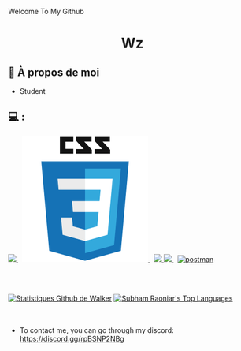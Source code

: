 Welcome To My Github

<h1 align="center">Wz</h1>


## 💼 À propos de moi

- Student

## 💻 :

<p align="left"> 
    <a style="padding-right:8px;" href="https://www.mysql.com/" target="_blank"> <img src="https://img.icons8.com/fluent/50/000000/mysql-logo.png"/> </a>
    <a style="padding-right:8px;" href="https://www.javascript.com" target="_blank"> <img src="https://raw.githubusercontent.com/devicons/devicon/master/icons/css3/css3-original-wordmark.svg"/> </a>
    <a href="https://git-scm.com/" target="_blank"> <img src="https://img.icons8.com/color/48/000000/git.png"/> </a>
    <a style="padding-right:8px;" href="https://www.python.org/" target="_blank"> <img src="https://github.com/FortAwesome/Font-Awesome/blob/6.x/svgs/brands/python.svg"/> </a>
    <a href="https://www.lua.org" target="_blank"> <img src="https://th.bing.com/th/id/R.fffb2b9b83c92ed6797c11b50b42c2b6?rik=fX4Dj7nEx8fzLg&riu=http%3a%2f%2f48pedia.org%2fimages%2fthumb%2f8%2f8e%2fLua-logo.svg%2f1200px-Lua-logo.svg.png&ehk=F7nHO1i%2fU%2bmVnn7ADsqrTOWi3%2ftc5bBYw56p5o29crI%3d&risl=&pid=ImgRaw&r=0" alt="postman" width="45" height="45"/> </a>
</p>



<p align="center">
    <a href="https://github.com/SubhamRaoniar28/github-readme-streak-stats">
        <img title="🔥 Obtenez des statistiques de séquences pour votre profil sur git.io/streak-stats" alt="" src="https://github-readme-streak-stats.herokuapp.com/?user=Walker974&theme=black-ice&hide_border=true&stroke=0000&background=060A0CD0"/>
    </a>
</p>

  <br/>
    <a href="https://github.com/Walker974/github-readme-stats"><img alt="Statistiques Github de Walker" src="https://github-readme-stats.vercel.app/api?username=Walker974&show_icons=true&count_private=true&theme=react&hide_border=true&bg_color=0D1117" /></a>
  <a href="https://github.com/Walker974/github-readme-stats"><img alt="Subham Raoniar's Top Languages" src="https://github-readme-stats.vercel.app/api/top-langs/?username=Walker974&langs_count=8&count_private=true&layout=compact&theme=react&hide_border=true&bg_color=0D1117" /></a>
  <br/>

<br/>
<br/>

 
</p>

- To contact me, you can go through my discord: https://discord.gg/rpBSNP2NBg
